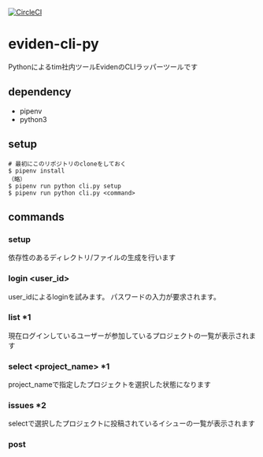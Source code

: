 [![CircleCI](https://circleci.com/gh/timedia/eviden-cli-py/tree/master.svg?style=svg)](https://circleci.com/gh/timedia/eviden-cli-py/tree/master)

# eviden-cli-py
Pythonによるtim社内ツールEvidenのCLIラッパーツールです
## dependency
* pipenv
* python3
## setup
```
# 最初にこのリポジトリのcloneをしておく
$ pipenv install
（略）
$ pipenv run python cli.py setup
$ pipenv run python cli.py <command>
```
## commands
### setup
依存性のあるディレクトリ/ファイルの生成を行います
### login <user_id>
user_idによるloginを試みます。
パスワードの入力が要求されます。
### list *1
現在ログインしているユーザーが参加しているプロジェクトの一覧が表示されます
### select <project_name> *1
project_nameで指定したプロジェクトを選択した状態になります
### issues *2
selectで選択したプロジェクトに投稿されているイシューの一覧が表示されます 
### post <title> <text> *2
指定したタイトルと本文で選択されているプロジェクトにイシューを投稿します

> *1 : 要ログイン
> *2 : 要プロジェクト選択

## author
濱田（2019/02インターン）
